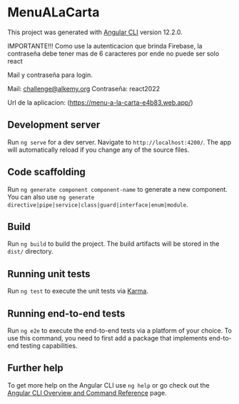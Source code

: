 # MenuALaCarta

This project was generated with [Angular CLI](https://github.com/angular/angular-cli) version 12.2.0.

IMPORTANTE!!! Como use la autenticacion que brinda Firebase, la contraseña debe tener mas de 6 caracteres por ende no puede ser solo react

Mail y contraseña para login.

Mail: challenge@alkemy.org
Contraseña: react2022

Url de la aplicacion: (https://menu-a-la-carta-e4b83.web.app/)

## Development server

Run `ng serve` for a dev server. Navigate to `http://localhost:4200/`. The app will automatically reload if you change any of the source files.

## Code scaffolding

Run `ng generate component component-name` to generate a new component. You can also use `ng generate directive|pipe|service|class|guard|interface|enum|module`.

## Build

Run `ng build` to build the project. The build artifacts will be stored in the `dist/` directory.

## Running unit tests

Run `ng test` to execute the unit tests via [Karma](https://karma-runner.github.io).

## Running end-to-end tests

Run `ng e2e` to execute the end-to-end tests via a platform of your choice. To use this command, you need to first add a package that implements end-to-end testing capabilities.

## Further help

To get more help on the Angular CLI use `ng help` or go check out the [Angular CLI Overview and Command Reference](https://angular.io/cli) page.
